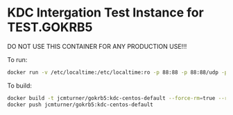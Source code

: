 # KDC Intergation Test Instance for TEST.GOKRB5

DO NOT USE THIS CONTAINER FOR ANY PRODUCTION USE!!!

To run:
```bash
docker run -v /etc/localtime:/etc/localtime:ro -p 88:88 -p 88:88/udp -p 464:464 -p 464:464/udp --rm --name gokrb5-kdc-centos-default jcmturner/gokrb5:kdc-centos-default &
```

To build:
```bash
docker build -t jcmturner/gokrb5:kdc-centos-default --force-rm=true --rm=true .
docker push jcmturner/gokrb5:kdc-centos-default
```


